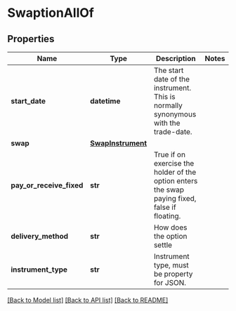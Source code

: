 # SwaptionAllOf

## Properties
Name | Type | Description | Notes
------------ | ------------- | ------------- | -------------
**start_date** | **datetime** | The start date of the instrument. This is normally synonymous with the trade-date. | 
**swap** | [**SwapInstrument**](SwapInstrument.md) |  | 
**pay_or_receive_fixed** | **str** | True if on exercise the holder of the option enters the swap paying fixed, false if floating. | 
**delivery_method** | **str** | How does the option settle | 
**instrument_type** | **str** | Instrument type, must be property for JSON. | 

[[Back to Model list]](../README.md#documentation-for-models) [[Back to API list]](../README.md#documentation-for-api-endpoints) [[Back to README]](../README.md)


